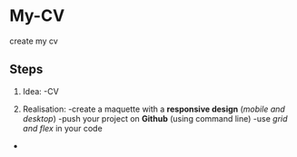 # My-CV
create my cv
## Steps
1. Idea:
-CV

2. Realisation:
-create a maquette with a **responsive design** (*mobile and desktop*)
-push your project on **Github** (using command line)
-use *grid and flex* in your code
-
